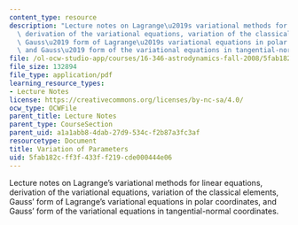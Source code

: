 ```yaml
---
content_type: resource
description: "Lecture notes on Lagrange\u2019s variational methods for linear equations,\
  \ derivation of the variational equations, variation of the classical elements,\
  \ Gauss\u2019 form of Lagrange\u2019s variational equations in polar coordinates,\
  \ and Gauss\u2019 form of the variational equations in tangential-normal coordinates."
file: /ol-ocw-studio-app/courses/16-346-astrodynamics-fall-2008/5fab182cff3f433ff219cde000444e06_lec_27.pdf
file_size: 132894
file_type: application/pdf
learning_resource_types:
- Lecture Notes
license: https://creativecommons.org/licenses/by-nc-sa/4.0/
ocw_type: OCWFile
parent_title: Lecture Notes
parent_type: CourseSection
parent_uid: a1a1abb8-4dab-27d9-534c-f2b87a3fc3af
resourcetype: Document
title: Variation of Parameters
uid: 5fab182c-ff3f-433f-f219-cde000444e06
---
```

Lecture notes on Lagrange’s variational methods for linear equations, derivation of the variational equations, variation of the classical elements, Gauss’ form of Lagrange’s variational equations in polar coordinates, and Gauss’ form of the variational equations in tangential-normal coordinates.